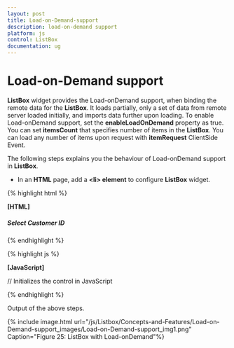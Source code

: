 ```yaml
---
layout: post
title: Load-on-Demand-support
description: load-on-demand support 
platform: js
control: ListBox
documentation: ug
---
```


# Load-on-Demand support 

**ListBox** widget provides the Load-onDemand support, when binding the remote data for the **ListBox**. It loads partially, only a set of data from remote server loaded initially, and imports data further upon loading. To enable Load-onDemand support, set the **enableLoadOnDemand** property as true. You can set **itemsCount** that specifies number of items in the **ListBox**. You can load any number of items upon request with **itemRequest** ClientSide Event.

The following steps explains you the behaviour of Load-onDemand support in **ListBox**.

* In an **HTML** page, add a **&lt;li&gt; element** to configure **ListBox** widget.


{% highlight html %}

**[HTML]**   

<div class="control">
    <h5 class="ctrllabel"> Select Customer ID</h5>
    <ul id="listboxSample"></ul>
</div>

{% endhighlight %}

{% highlight js %}

**[JavaScript]** 

// Initializes the control in JavaScript
<script type="text/javascript">
    jQuery(function ($) {
        var dataManger = ej.DataManager({
            url: "http://mvc.syncfusion.com/Services/Northwnd.svc/"
        });
        // Query creation
        var query = ej.Query()
                .from("Customers");

        $('#listboxSample').ejListBox({
            dataSource: dataManger,
            fields: { text: "CustomerID" },
            query: query, enableLoadOnDemand: true, itemsCount: 91, itemRequest: "itemRequested"
        });
});
//Loads the set of items in itemRequested client-side method
    function itemRequested(args) {
        var target = $("#selectCar").data("ejListBox");
        target.model.query = ej.Query().from("Customers").range(args.start, args.start + 20);
        this.model.itemsCount = 20; //to load 20 items

    }
</script>

{% endhighlight %}

Output of the above steps.


{% include image.html url="/js/Listbox/Concepts-and-Features/Load-on-Demand-support_images/Load-on-Demand-support_img1.png" Caption="Figure 25: ListBox with Load-onDemand"%}


